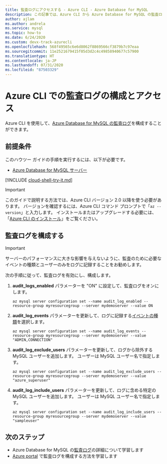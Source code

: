 ```yaml
---
title: 監査ログにアクセスする - Azure CLI - Azure Database for MySQL
description: この記事では、Azure CLI から Azure Database for MySQL の監査ログを構成し、それにアクセスする方法について説明します。
author: ajlam
ms.author: andrela
ms.service: mysql
ms.topic: how-to
ms.date: 6/24/2020
ms.custom: devx-track-azurecli
ms.openlocfilehash: 568f49565c6e6d8062f8869566cf3879b7c97eaa
ms.sourcegitcommit: 11e2521679415f05d3d2c4c49858940677c57900
ms.translationtype: HT
ms.contentlocale: ja-JP
ms.lasthandoff: 07/31/2020
ms.locfileid: "87503329"
---
```

# <a name="configure-and-access-audit-logs-in-the-azure-cli"></a>Azure CLI での監査ログの構成とアクセス

Azure CLI を使用して、[Azure Database for MySQL の監査ログ](concepts-audit-logs.md)を構成することができます。

## <a name="prerequisites"></a>前提条件

このハウツー ガイドの手順を実行するには、以下が必要です。

- [Azure Database for MySQL サーバー](quickstart-create-mysql-server-database-using-azure-portal.md)

[!INCLUDE [cloud-shell-try-it.md](../../includes/cloud-shell-try-it.md)]

> [!IMPORTANT]
> このガイドで説明する方法では、Azure CLI バージョン 2.0 以降を使う必要があります。 バージョンを確認するには、Azure CLI コマンド プロンプトで「`az --version`」と入力します。 インストールまたはアップグレードする必要には、「[Azure CLI のインストール]( /cli/azure/install-azure-cli)」をご覧ください。

## <a name="configure-audit-logging"></a>監査ログを構成する

>[!IMPORTANT]
> サーバーのパフォーマンスに大きな影響を与えないように、監査のために必要なイベントの種類とユーザーのみをログに記録することをお勧めします。

次の手順に従って、監査ログを有効にし、構成します。

1. **audit_logs_enabled** パラメーターを "ON" に設定して、監査ログをオンにします。 
    ```azurecli-interactive
    az mysql server configuration set --name audit_log_enabled --resource-group myresourcegroup --server mydemoserver --value ON
    ```

1. **audit_log_events** パラメーターを更新して、ログに記録する[イベントの種類](concepts-audit-logs.md#configure-audit-logging)を選択します。
    ```azurecli-interactive
    az mysql server configuration set --name audit_log_events --resource-group myresourcegroup --server mydemoserver --value "ADMIN,CONNECTION"
    ```

1. **audit_log_exclude_users** パラメーターを更新して、ログから除外する MySQL ユーザーを追加します。 ユーザーは MySQL ユーザー名で指定します。
    ```azurecli-interactive
    az mysql server configuration set --name audit_log_exclude_users --resource-group myresourcegroup --server mydemoserver --value "azure_superuser"
    ```

1. **audit_log_include_users** パラメーターを更新して、ログに含める特定の MySQL ユーザーを追加します。 ユーザーは MySQL ユーザー名で指定します。
    ```azurecli-interactive
    az mysql server configuration set --name audit_log_include_users --resource-group myresourcegroup --server mydemoserver --value "sampleuser"
    ```

## <a name="next-steps"></a>次のステップ
- Azure Database for MySQL の[監査ログ](concepts-audit-logs.md)の詳細について学習します
- [Azure portal](howto-configure-audit-logs-portal.md) で監査ログを構成する方法を学習します
